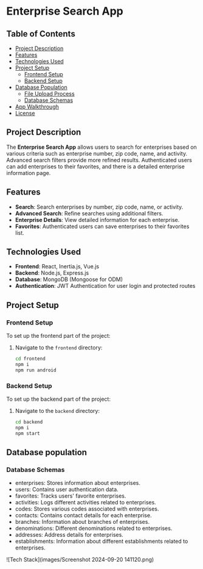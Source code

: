 # Enterprise Search App

## Table of Contents
- [Project Description](#project-description)
- [Features](#features)
- [Technologies Used](#technologies-used)
- [Project Setup](#project-setup)
  - [Frontend Setup](#frontend-setup)
  - [Backend Setup](#backend-setup)
- [Database Population](#database-population)
  - [File Upload Process](#file-upload-process)
  - [Database Schemas](#database-schemas)
- [App Walkthrough](#app-walkthrough)
- [License](#license)

## Project Description

The **Enterprise Search App** allows users to search for enterprises based on various criteria such as enterprise number, zip code, name, and activity. Advanced search filters provide more refined results. Authenticated users can add enterprises to their favorites, and there is a detailed enterprise information page.

## Features

- **Search**: Search enterprises by number, zip code, name, or activity.
- **Advanced Search**: Refine searches using additional filters.
- **Enterprise Details**: View detailed information for each enterprise.
- **Favorites**: Authenticated users can save enterprises to their favorites list.


## Technologies Used

- **Frontend**: React, Inertia.js, Vue.js
- **Backend**: Node.js, Express.js
- **Database**: MongoDB (Mongoose for ODM)
- **Authentication**: JWT Authentication for user login and protected routes


## Project Setup

### Frontend Setup

To set up the frontend part of the project:

1. Navigate to the `frontend` directory:
   ```bash
   cd frontend
   npm i
   npm run android
### Backend Setup

To set up the backend part of the project:

1. Navigate to the `backend` directory:
   ```bash
   cd backend
   npm i
   npm start

## Database population
### Database Schemas
- enterprises: Stores information about enterprises.
- users: Contains user authentication data.
- favorites: Tracks users' favorite enterprises.
- activities: Logs different activities related to enterprises.
- codes: Stores various codes associated with enterprises.
- contacts: Contains contact details for each enterprise.
- branches: Information about branches of enterprises.
- denominations: Different denominations related to enterprises.
- addresses: Address details for enterprises.
- establishments: Information about different establishments related to enterprises.



![Tech Stack](images/Screenshot 2024-09-20 141120.png)

